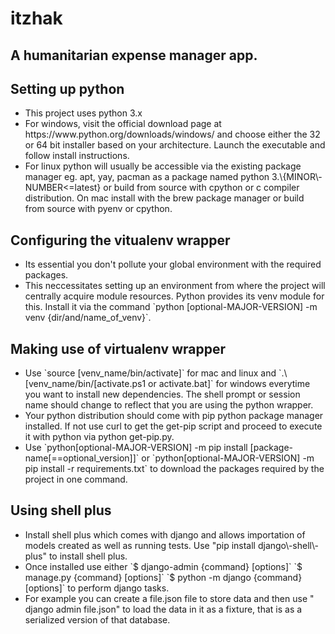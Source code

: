 
# itzhak

<h2>A humanitarian expense manager app.</h2>

<h2>Setting up python</h2>
<ul>
<li>This project uses python 3.x</li>
<li>For windows, visit the official download page at https://www.python.org/downloads/windows/ and choose either the 32 or 64 bit installer based on your architecture. Launch the executable and follow install instructions.</li>
<li>For linux python will usually be accessible via the existing package manager eg. apt, yay, pacman as a package named python 3.\{MINOR\-NUMBER<=latest} or build from source with cpython or c compiler distribution.
On mac install with the brew package manager or build from source with pyenv or cpython.</li>
</ul>

<h2>Configuring the vitualenv wrapper</h2>
<ul>
<li>Its essential you don't pollute your global environment with the required packages.</li>
<li>This neccessitates setting up an environment from where the project will centrally acquire module resources.
Python provides its venv module for this. Install it via the command `python [optional-MAJOR-VERSION] -m venv {dir/and/name_of_venv}`. </li>
</ul>

<h2>Making use of virtualenv wrapper</h2>
<ul>
<li>Use `source [venv_name/bin/activate]` for mac and linux and `.\[venv_name/bin/[activate.ps1 or activate.bat]` for windows everytime you want to install new dependencies. The shell prompt or session name should change to reflect that you are using the python wrapper.</li>
<li>Your python distribution should come with pip python package manager installed. If not use curl to get the get-pip script and proceed to execute it with python via python get-pip.py.</li>
<li>Use `python[optional-MAJOR-VERSION] -m pip install [package-name[==optional_version]]` or  `python[optional-MAJOR-VERSION] -m pip install -r requirements.txt` to download the packages required by the project in one command.</li>
</ul>

<h2>Using shell plus</h2>
<ul>
<li>Install shell plus which comes with django and allows importation of models created as well as running tests. Use "pip install django\-shell\-plus" to install shell plus.</li>

<li>Once installed use either `$ django-admin {command} [options]` `$ manage.py {command} [options]` `$ python -m django {command} [options]` to perform django tasks.</li>
<li>For example you can create a file.json file to store data and then use " django admin file.json" to load the data in it as a fixture, that is as a serialized version of that database.</li>
</ul>
